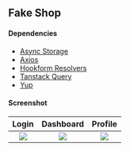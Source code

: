 ## Fake Shop

#### Dependencies

- [Async Storage](https://www.npmjs.com/package/@react-native-async-storage/async-storage)
- [Axios](https://www.npmjs.com/package/axios)
- [Hookform Resolvers](https://www.npmjs.com/package/@hookform/resolvers)
- [Tanstack Query](https://www.npmjs.com/package/@tanstack/react-query)
- [Yup](https://www.npmjs.com/package/yup)

#### Screenshot

|                Login                 |              Dashboard               |               Profile                |
| :----------------------------------: | :----------------------------------: | :----------------------------------: |
| ![](https://i.imgur.com/RGU9tHh.png) | ![](https://i.imgur.com/JB2wLQ4.png) | ![](https://i.imgur.com/hOU0GUD.png) |
